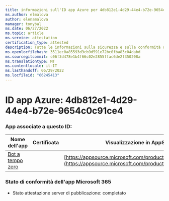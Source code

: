```yaml
---
title: informazioni sull'ID app Azure per 4db812e1-4d29-44e4-b72e-9654c0c91ce4
ms.author: elmalova
author: elenamalova
manager: tonybal
ms.date: 06/27/2022
ms.topic: article
ms.service: attestation
certification_type: attested
description: Tutte le informazioni sulla sicurezza e sulla conformità disponibili per 4db812e1-4d29-44e4-b72e-9654c0c91ce4.
ms.openlocfilehash: 3511ec0a85593d3cb9d591e72bc0fba83c04dabd
ms.sourcegitcommit: c06f3d478e1b4f66c02e2855ffac6de2f350208a
ms.translationtype: MT
ms.contentlocale: it-IT
ms.lasthandoff: 06/29/2022
ms.locfileid: "66245413"
---
```

# <a name="azure-app-id-4db812e1-4d29-44e4-b72e-9654c0c91ce4"></a>ID app Azure: 4db812e1-4d29-44e4-b72e-9654c0c91ce4


### <a name="apps-associated-with-this-id"></a>App associate a questo ID:
| **Nome dell'app** | **Certificata** | **Visualizzazione in AppSource** |
|--------------|---------------|-----------------------|
| [Bot a tempo zero](../forward/WA200003717.md) |  | [https://appsource.microsoft.com/product/office/WA200003717](https://appsource.microsoft.com/product/office/WA200003717) |

### <a name="microsoft-365-app-compliance-status"></a>Stato di conformità dell'app Microsoft 365
- Stato attestazione server di pubblicazione: completato
